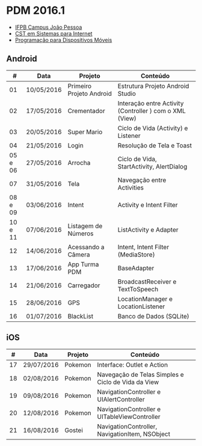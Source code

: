 # PDM 2016.1

- [IFPB Campus João Pessoa](http://www.ifpb.edu.br/campi/campi/joao-pessoa)
- [CST em Sistemas para Internet](http://www.ifpb.edu.br/campi/joao-pessoa/cursos/cursos-superiores-de-tecnologia/sistemas-para-internet)
- [Programação para Dispositivos Móveis](http://pdm.valeriacavalcanti.com.br)

## Android

\# | Data | Projeto | Conteúdo
--- | --- | --- | ---
01 | 10/05/2016 | Primeiro Projeto Android | Estrutura Projeto Android Studio
02 | 17/05/2016 | Crementador | Interação entre Activity (Controller ) com o XML (View)
03 | 20/05/2016 | Super Mario | Ciclo de Vida (Activity) e Listener
04 | 21/05/2016 | Login | Resolução de Tela e Toast
05 e 06 | 27/05/2016 | Arrocha | Ciclo de Vida, StartActivity, AlertDialog
07 | 31/05/2016 | Tela | Navegação entre Activities
08 e 09 | 03/06/2016 | Intent | Activity e Intent Filter
10 e 11 | 07/06/2016 | Listagem de Números | ListActivity e Adapter
12 | 14/06/2016 | Acessando a Câmera | Intent, Intent Filter (MediaStore)
13 | 17/06/2016 | App Turma PDM | BaseAdapter
14 | 21/06/2016 | Carregador | BroadcastReceiver e TextToSpeech
15 | 28/06/2016 | GPS | LocationManager e LocationListener
16 | 01/07/2016 | BlackList | Banco de Dados (SQLite)

## iOS

\# | Data | Projeto | Conteúdo
--- | --- | --- | ---
17 | 29/07/2016 | Pokemon | Interface: Outlet e Action
18 | 02/08/2016 | Pokemon | Navegação de Telas Simples e Ciclo de Vida da View
19 | 09/08/2016 | Pokemon | NavigationController e UIAlertController
20 | 12/08/2016 | Pokemon | NavigationController e UITableViewController
21 | 16/08/2016 | Gostei | NavigationController, NavigationItem, NSObject
